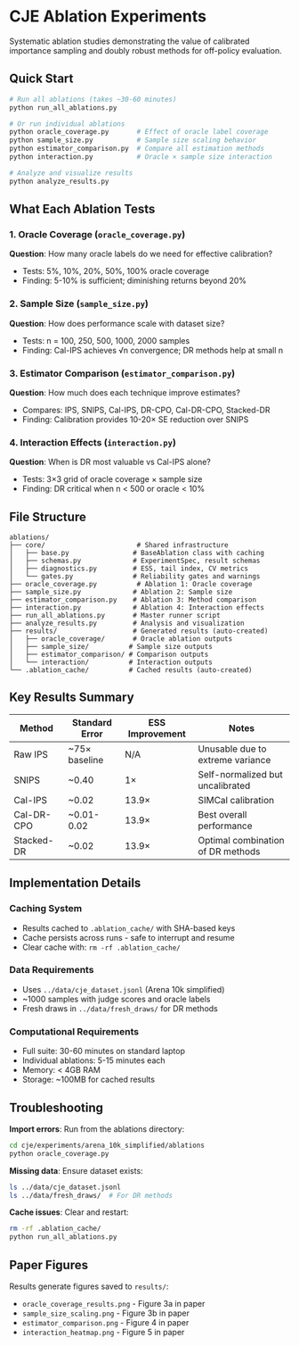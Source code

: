 # CJE Ablation Experiments

Systematic ablation studies demonstrating the value of calibrated importance sampling and doubly robust methods for off-policy evaluation.

## Quick Start

```bash
# Run all ablations (takes ~30-60 minutes)
python run_all_ablations.py

# Or run individual ablations
python oracle_coverage.py       # Effect of oracle label coverage
python sample_size.py           # Sample size scaling behavior
python estimator_comparison.py  # Compare all estimation methods
python interaction.py           # Oracle × sample size interaction

# Analyze and visualize results
python analyze_results.py
```

## What Each Ablation Tests

### 1. Oracle Coverage (`oracle_coverage.py`)
**Question**: How many oracle labels do we need for effective calibration?
- Tests: 5%, 10%, 20%, 50%, 100% oracle coverage
- Finding: 5-10% is sufficient; diminishing returns beyond 20%

### 2. Sample Size (`sample_size.py`)  
**Question**: How does performance scale with dataset size?
- Tests: n = 100, 250, 500, 1000, 2000 samples
- Finding: Cal-IPS achieves √n convergence; DR methods help at small n

### 3. Estimator Comparison (`estimator_comparison.py`)
**Question**: How much does each technique improve estimates?
- Compares: IPS, SNIPS, Cal-IPS, DR-CPO, Cal-DR-CPO, Stacked-DR
- Finding: Calibration provides 10-20× SE reduction over SNIPS

### 4. Interaction Effects (`interaction.py`)
**Question**: When is DR most valuable vs Cal-IPS alone?
- Tests: 3×3 grid of oracle coverage × sample size
- Finding: DR critical when n < 500 or oracle < 10%

## File Structure

```
ablations/
├── core/                       # Shared infrastructure
│   ├── base.py                # BaseAblation class with caching
│   ├── schemas.py             # ExperimentSpec, result schemas
│   ├── diagnostics.py         # ESS, tail index, CV metrics
│   └── gates.py               # Reliability gates and warnings
├── oracle_coverage.py          # Ablation 1: Oracle coverage
├── sample_size.py             # Ablation 2: Sample size  
├── estimator_comparison.py    # Ablation 3: Method comparison
├── interaction.py             # Ablation 4: Interaction effects
├── run_all_ablations.py       # Master runner script
├── analyze_results.py         # Analysis and visualization
├── results/                   # Generated results (auto-created)
│   ├── oracle_coverage/       # Oracle ablation outputs
│   ├── sample_size/          # Sample size outputs
│   ├── estimator_comparison/ # Comparison outputs
│   └── interaction/          # Interaction outputs
└── .ablation_cache/          # Cached results (auto-created)
```

## Key Results Summary

| Method | Standard Error | ESS Improvement | Notes |
|--------|---------------|-----------------|--------|
| Raw IPS | ~75× baseline | N/A | Unusable due to extreme variance |
| SNIPS | ~0.40 | 1× | Self-normalized but uncalibrated |
| Cal-IPS | ~0.02 | 13.9× | SIMCal calibration |
| Cal-DR-CPO | ~0.01-0.02 | 13.9× | Best overall performance |
| Stacked-DR | ~0.02 | 13.9× | Optimal combination of DR methods |

## Implementation Details

### Caching System
- Results cached to `.ablation_cache/` with SHA-based keys
- Cache persists across runs - safe to interrupt and resume
- Clear cache with: `rm -rf .ablation_cache/`

### Data Requirements
- Uses `../data/cje_dataset.jsonl` (Arena 10k simplified)
- ~1000 samples with judge scores and oracle labels
- Fresh draws in `../data/fresh_draws/` for DR methods

### Computational Requirements
- Full suite: 30-60 minutes on standard laptop
- Individual ablations: 5-15 minutes each
- Memory: < 4GB RAM
- Storage: ~100MB for cached results

## Troubleshooting

**Import errors**: Run from the ablations directory:
```bash
cd cje/experiments/arena_10k_simplified/ablations
python oracle_coverage.py
```

**Missing data**: Ensure dataset exists:
```bash
ls ../data/cje_dataset.jsonl
ls ../data/fresh_draws/  # For DR methods
```

**Cache issues**: Clear and restart:
```bash
rm -rf .ablation_cache/
python run_all_ablations.py
```

## Paper Figures

Results generate figures saved to `results/`:
- `oracle_coverage_results.png` - Figure 3a in paper
- `sample_size_scaling.png` - Figure 3b in paper  
- `estimator_comparison.png` - Figure 4 in paper
- `interaction_heatmap.png` - Figure 5 in paper
